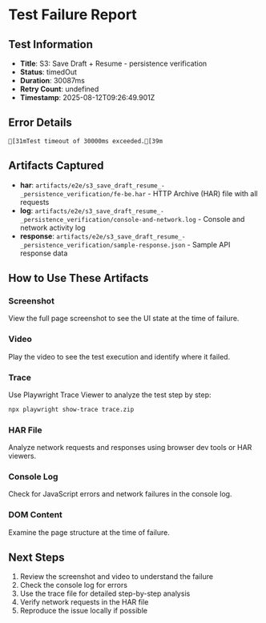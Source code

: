 # Test Failure Report

## Test Information
- **Title**: S3: Save Draft + Resume - persistence verification
- **Status**: timedOut
- **Duration**: 30087ms
- **Retry Count**: undefined
- **Timestamp**: 2025-08-12T09:26:49.901Z

## Error Details
```
[31mTest timeout of 30000ms exceeded.[39m
```

## Artifacts Captured
- **har**: `artifacts/e2e/s3_save_draft_resume_-_persistence_verification/fe-be.har` - HTTP Archive (HAR) file with all requests
- **log**: `artifacts/e2e/s3_save_draft_resume_-_persistence_verification/console-and-network.log` - Console and network activity log
- **response**: `artifacts/e2e/s3_save_draft_resume_-_persistence_verification/sample-response.json` - Sample API response data

## How to Use These Artifacts

### Screenshot
View the full page screenshot to see the UI state at the time of failure.

### Video
Play the video to see the test execution and identify where it failed.

### Trace
Use Playwright Trace Viewer to analyze the test step by step:
```bash
npx playwright show-trace trace.zip
```

### HAR File
Analyze network requests and responses using browser dev tools or HAR viewers.

### Console Log
Check for JavaScript errors and network failures in the console log.

### DOM Content
Examine the page structure at the time of failure.

## Next Steps
1. Review the screenshot and video to understand the failure
2. Check the console log for errors
3. Use the trace file for detailed step-by-step analysis
4. Verify network requests in the HAR file
5. Reproduce the issue locally if possible
